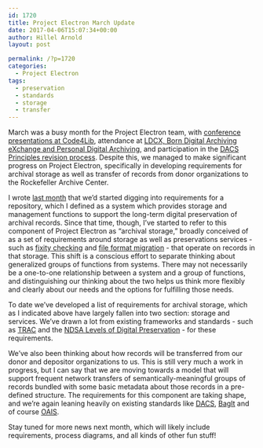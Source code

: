```yaml
---
id: 1720
title: Project Electron March Update
date: 2017-04-06T15:07:34+00:00
author: Hillel Arnold
layout: post

permalink: /?p=1720
categories:
  - Project Electron
tags:
  - preservation
  - standards
  - storage
  - transfer
---
```

March was a busy month for the Project Electron team, with [conference presentations at Code4Lib](http://blog.rockarch.org/?p=1707), attendance at [LDCX, Born Digital Archiving eXchange and Personal Digital Archiving](http://blog.rockarch.org/?p=1717), and participation in the [DACS Principles revision process](http://blog.rockarch.org/?p=1710). Despite this, we managed to make significant progress on Project Electron, specifically in developing requirements for archival storage as well as transfer of records from donor organizations to the Rockefeller Archive Center.<!--more-->

I wrote [last month](http://blog.rockarch.org/?p=1700) that we’d started digging into requirements for a repository, which I defined as a system which provides storage and management functions to support the long-term digital preservation of archival records. Since that time, though, I’ve started to refer to this component of Project Electron as “archival storage,” broadly conceived of as a set of requirements around storage as well as preservations services - such as [fixity checking](https://en.wikipedia.org/wiki/File_Fixity) and [file format migration](http://www2.archivists.org/glossary/terms/f/format-migration) - that operate on records in that storage. This shift is a conscious effort to separate thinking about generalized groups of functions from systems. There may not necessarily be a one-to-one relationship between a system and a group of functions, and distinguishing our thinking about the two helps us think more flexibly and clearly about our needs and the options for fulfilling those needs.

To date we’ve developed a list of requirements for archival storage, which as I indicated above have largely fallen into two section: storage and services. We’ve drawn a lot from existing frameworks and standards - such as [TRAC](https://www.crl.edu/sites/default/files/d6/attachments/pages/trac_0.pdf) and the [NDSA Levels of Digital Preservation](http://ndsa.org/activities/levels-of-digital-preservation/) - for these requirements.

We’ve also been thinking about how records will be transferred from our donor and depositor organizations to us. This is still very much a work in progress, but I can say that we are moving towards a model that will support frequent network transfers of semantically-meaningful groups of records bundled with some basic metadata about those records in a pre-defined structure. The requirements for this component are taking shape, and we’re again leaning heavily on existing standards like [DACS](http://www2.archivists.org/standards/DACS), [BagIt](https://en.wikipedia.org/wiki/BagIt) and of course [OAIS](https://public.ccsds.org/pubs/650x0m2.pdf).

Stay tuned for more news next month, which will likely include requirements, process diagrams, and all kinds of other fun stuff!